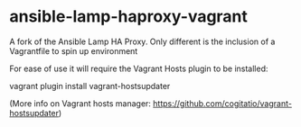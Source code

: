 ansible-lamp-haproxy-vagrant
============================

A fork of the Ansible Lamp HA Proxy. Only different is the inclusion of a Vagrantfile to spin up environment

For ease of use it will require the Vagrant Hosts plugin to be installed:

vagrant plugin install vagrant-hostsupdater

(More info on Vagrant hosts manager: https://github.com/cogitatio/vagrant-hostsupdater)

